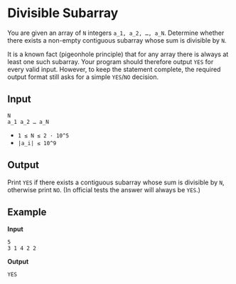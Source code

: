 # Divisible Subarray

You are given an array of `N` integers `a_1, a_2, …, a_N`. Determine whether
there exists a non-empty contiguous subarray whose sum is divisible by `N`.

It is a known fact (pigeonhole principle) that for any array there is always at
least one such subarray. Your program should therefore output `YES` for every
valid input. However, to keep the statement complete, the required output format
still asks for a simple `YES`/`NO` decision.

## Input

```
N
a_1 a_2 … a_N
```

- `1 ≤ N ≤ 2 · 10^5`
- `|a_i| ≤ 10^9`

## Output

Print `YES` if there exists a contiguous subarray whose sum is divisible by `N`,
otherwise print `NO`. (In official tests the answer will always be `YES`.)

## Example

**Input**
```
5
3 1 4 2 2
```

**Output**
```
YES
```
